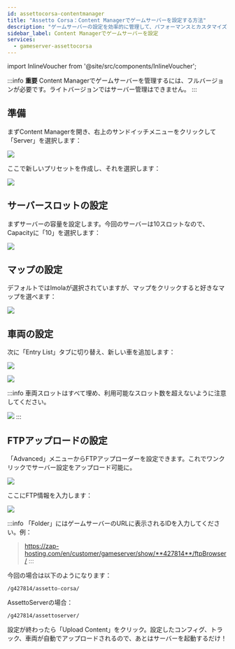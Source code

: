 ```yaml
---
id: assettocorsa-contentmanager
title: "Assetto Corsa：Content Managerでゲームサーバーを設定する方法"
description: "ゲームサーバーの設定を効率的に管理して、パフォーマンスとカスタマイズを最適化する方法をチェック → 今すぐ詳しく見る"
sidebar_label: Content Managerでゲームサーバーを設定
services:
  - gameserver-assettocorsa
---
```


import InlineVoucher from '@site/src/components/InlineVoucher';

:::info
**重要** Content Managerでゲームサーバーを管理するには、フルバージョンが必要です。ライトバージョンではサーバー管理はできません。
:::

<InlineVoucher />


## 準備

まずContent Managerを開き、右上のサンドイッチメニューをクリックして「Server」を選択します：

![](https://screensaver01.zap-hosting.com/index.php/s/LGKdDPSCMCEMEZj/preview)

ここで新しいプリセットを作成し、それを選択します：

![](https://screensaver01.zap-hosting.com/index.php/s/XLTcJkwrAAwB65o/preview)

## サーバースロットの設定

まずサーバーの容量を設定します。今回のサーバーは10スロットなので、Capacityに「10」を選択します：

![](https://screensaver01.zap-hosting.com/index.php/s/XreNRjbpSJJqEsQ/preview)

## マップの設定

デフォルトではImolaが選択されていますが、マップをクリックすると好きなマップを選べます：

![](https://screensaver01.zap-hosting.com/index.php/s/B87ywSwXHL6qzFD/preview)



## 車両の設定

次に「Entry List」タブに切り替え、新しい車を追加します：

![](https://screensaver01.zap-hosting.com/index.php/s/bY5Q5WB7nDq7f8q/preview)

![](https://screensaver01.zap-hosting.com/index.php/s/w6oxDfGJifFZbd7/preview)

:::info
車両スロットはすべて埋め、利用可能なスロット数を超えないように注意してください。

![](https://screensaver01.zap-hosting.com/index.php/s/tSZn2QJLzfDx4r9/preview)
:::

## FTPアップロードの設定

「Advanced」メニューからFTPアップローダーを設定できます。これでワンクリックでサーバー設定をアップロード可能に。

![](https://screensaver01.zap-hosting.com/index.php/s/7TmdJPGKAbAJnDP/preview)


ここにFTP情報を入力します：

![](https://screensaver01.zap-hosting.com/index.php/s/7R9xNeEbDQpF4BD/preview)

:::info
「Folder」にはゲームサーバーのURLに表示されるIDを入力してください。例：

> https://zap-hosting.com/en/customer/gameserver/show/**427814**/ftpBrowser/
:::

今回の場合は以下のようになります：

```
/g427814/assetto-corsa/
```

AssettoServerの場合：

```
/g427814/assettoserver/
```

設定が終わったら「Upload Content」をクリック。設定したコンフィグ、トラック、車両が自動でアップロードされるので、あとはサーバーを起動するだけ！

<InlineVoucher />